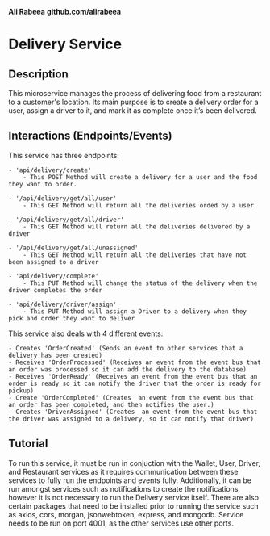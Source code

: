 **Ali Rabeea**
**github.com/alirabeea**

# Delivery Service


## Description

This microservice manages the process of delivering food from a restaurant to a customer's location. Its main purpose is to create a delivery order for a user, assign a driver to it, and mark it as complete once it’s been delivered.

## Interactions (Endpoints/Events)

This service has three endpoints:

    - 'api/delivery/create'
        - This POST Method will create a delivery for a user and the food they want to order.

    - '/api/delivery/get/all/user'
        - This GET Method will return all the deliveries orded by a user

    - '/api/delivery/get/all/driver'
        - This GET Method will return all the deliveries delivered by a driver

    - '/api/delivery/get/all/unassigned'
        - This GET Method will return all the deliveries that have not been assigned to a driver

    - 'api/delivery/complete'
        - This PUT Method will change the status of the delivery when the driver completes the order

    - 'api/delivery/driver/assign'
        - This PUT Method will assign a Driver to a delivery when they pick and order they want to deliver

This service also deals with 4 different events:

    - Creates 'OrderCreated' (Sends an event to other services that a delivery has been created)
    - Receives 'OrderProcessed' (Receives an event from the event bus that an order was processed so it can add the delivery to the database)
    - Receives 'OrderReady' (Receives an event from the event bus that an order is ready so it can notify the driver that the order is ready for pickup)
    - Create 'OrderCompleted' (Creates  an event from the event bus that an order has been completed, and then notifies the user.)
    - Creates 'DriverAssigned' (Creates  an event from the event bus that the driver was assigned to a delivery, so it can notify that driver)

## Tutorial 

To run this service, it must be run in conjuction with the Wallet, User, Driver, and Restaurant services as it requires communication between these services to fully run the endpoints and events fully. Additionally, it can be run amongst services such as notifications to create the notifications, however it is not necessary to run the Delivery service itself. There are also certain packages that need to be installed prior to running the service such as axios, cors, morgan, jsonwebtoken, express, and mongodb. Service needs to be run on port 4001, as the other services use other ports.